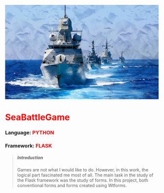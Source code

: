 ![SeaBattleGame](/static/img/ships.jpg)

# <span style="color: red;">SeaBattleGame</span>

### Language: <span style="color: red;">PYTHON</span>
### Framework: <span style="color: red;">FLASK</span>

> ##### Introduction
> Games are not what I would like to do. However, in this work, the logical part fascinated me most of all. The main task in the study of the Flask framework was the study of forms. In this project, both conventional forms and forms created using Wtforms.